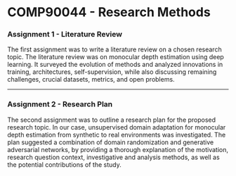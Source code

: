 # COMP90044 - Research Methods

### Assignment 1 - Literature Review
The first assignment was to write a literature review on a chosen research topic. The literature review was on monocular depth estimation using deep learning. It surveyed the evolution of methods and analyzed innovations in training, architectures, self-supervision, while also discussing remaining challenges, crucial datasets, metrics, and open problems.

----

### Assignment 2 - Research Plan
The second assignment was to outline a research plan for the proposed research topic. In our case, unsupervised domain adaptation for monocular depth estimation from synthetic to real environments was investigated. The plan suggested a combination of domain randomization and generative adversarial networks, by providing a thorough explanation of the motivation, research question context, investigative and analysis methods, as well as the potential contributions of the study.
